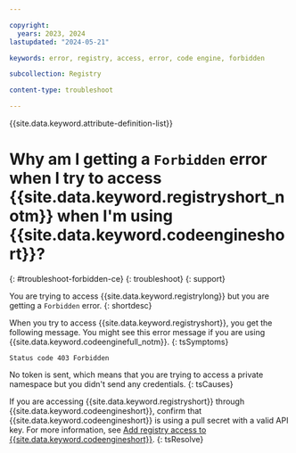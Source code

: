 ```yaml
---

copyright:
  years: 2023, 2024
lastupdated: "2024-05-21"

keywords: error, registry, access, error, code engine, forbidden

subcollection: Registry

content-type: troubleshoot

---
```


{{site.data.keyword.attribute-definition-list}}

# Why am I getting a `Forbidden` error when I try to access {{site.data.keyword.registryshort_notm}} when I'm using {{site.data.keyword.codeengineshort}}?
{: #troubleshoot-forbidden-ce}
{: troubleshoot}
{: support}

You are trying to access {{site.data.keyword.registrylong}} but you are getting a `Forbidden` error.
{: shortdesc}

When you try to access {{site.data.keyword.registryshort}}, you get the following message. You might see this error message if you are using {{site.data.keyword.codeenginefull_notm}}.
{: tsSymptoms}

`Status code 403 Forbidden`

No token is sent, which means that you are trying to access a private namespace but you didn't send any credentials.
{: tsCauses}

If you are accessing {{site.data.keyword.registryshort}} through {{site.data.keyword.codeengineshort}}, confirm that {{site.data.keyword.codeengineshort}} is using a pull secret with a valid API key. For more information, see [Add registry access to {{site.data.keyword.codeengineshort}}](/docs/codeengine?topic=codeengine-add-registry#add-registry-access-ce).
{: tsResolve}
